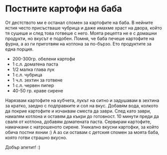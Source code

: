 # Постните картофи на баба

От дестството ми е останал спомен за картофите на баба. В нейните ястия често присъстваше чубрица и даже имахме храст на двора, който тя сушеше и след това готвеше с него. Моята рецепта не е с домашни продукти, но вкусът е подобен. Помня, че баба печеше картофите на фурна, а аз ги приготвям на котлона за по-бързо. Ето продуктите за една порция.

<ul>
	<li>200-300гр. обелени картофи</li>
	<li>1 с.л. доматена паста</li>
	<li>1/2 малка глава лук</li>
	<li>1 с.л. чубрица</li>
	<li>1 ч.л. зехтин за готвене</li>
	<li>1 с.л. червен пипер</li>
	<li>40-50 гр. краве сирене</li>
</ul>

Нарязвам картофите на кубчета, лукът на ситно и задушавам в зехтина за кратко, заедно с подправките и сол на вкус. Добавям вода, колкото да покрие картофите и изчаквам сместа да заври. След като заври, намалям котлона и оставям да къкри до готовност. 10 минути преди да сваля от котлона, добавям доматената паста. Сервирам картофите, намачкани с натрошеното сирене. Уникално вкусни картофки, за който обича постни яхнии :) А аз си оставам с детския спомен за моята баба, която готви страшно вкусно.


Добър апетит! :)